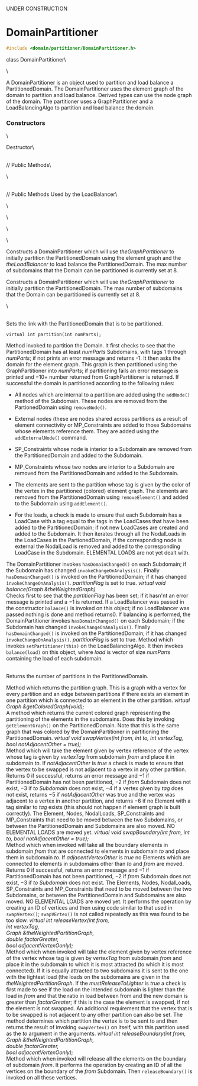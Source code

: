 UNDER CONSTRUCTION


# DomainPartitioner 

```cpp
#include <domain/partitioner/DomainPartitioner.h>
```

class DomainPartitioner\

\

A DomainPartitioner is an object used to partition and load balance a
PartitionedDomain. The DomainPartitioner uses the element graph of the
domain to partition and load balance. Derived types can use the node
graph of the domain. The partitioner uses a GraphPartitioner and a
LoadBalancingAlgo to partition and load balance the domain.

### Constructors

\

Destructor\

\
// Public Methods\

\

\
// Public Methods Used by the LoadBalancer\

\

\

\

\

Constructs a DomainPartitioner which will use *theGraphPartitioner* to
initially partition the PartitionedDomain using the element graph and
the *theLoadBalancer* to load balance the PartitionedDomain. The max
number of subdomains that the Domain can be partitioned is currently set
at 8.

Constructs a DomainPartitioner which will use *theGraphPartitioner* to
initially partition the PartitionedDomain. The max number of subdomains
that the Domain can be partitioned is currently set at 8.

\

\
Sets the link with the PartitionedDomain that is to be partitioned.

```{.cpp}
virtual int partition(int numParts);
```

Method invoked to partition the Domain. It first checks to see that the
PartitionedDomain has at least *numParts* Subdomains, with tags 1
through *numParts*; if not prints an error message and returns -1. It
then asks the domain for the element graph. This graph is then
partitioned using the GraphPartitioner into *numParts*; if partitioning
fails an error message is printed and $-10 +$ number returned from
GraphPartitioner is returned. If successful the domain is partitioned
according to the following rules:

-   All nodes which are internal to a partition are added using the
    `addNode()` method of the Subdomain. These nodes are removed from
    the PartionedDomain using `removeNode()`.

-   External nodes (these are nodes shared across partitions as a result
    of element connectivity or MP_Constraints are added to those
    Subdomains whose elements reference them. They are added using the
    `addExternalNode()` command.

-   SP_Constraints whose node is interior to a Subdomain are removed
    from the PartitionedDomain and added to the Subdomain.

-   MP_Constraints whose two nodes are interior to a Subdomain are
    removed from the PartitionedDomain and added to the Subdomain.

-   The elements are sent to the partition whose tag is given by the
    color of the vertex in the partitioned (colored) element graph. The
    elements are removed from the PartitionedDomain using
    `removeElement()` and added to the Subdomain using `addElement()`.

-   For the loads, a check is made to ensure that each Subdomain has a
    LoadCase with a tag equal to the tags in the LoadCases that have
    been added to the PartitionedDomain; if not new LoadCases are
    created and added to the Subdomain. It then iterates through all the
    NodalLoads in the LoadCases in the PartionedDomain, if the
    corresponding node is external the NodalLoad is removed and added to
    the corresponding LoadCase in the Subdomain. ELEMENTAL LOADS are not
    yet dealt with.

The DomainPartitioner invokes `hasDomainChanged()` on each Subdomain; if
the Subdomain has changed `invokeChangeOnAnalysis()`. Finally
`hasDomainChanged()` is invoked on the PartitionedDomain; if it has
changed `invokeChangeOnAnalysis()`. *partitionFlag* is set to true.
*virtual void balance(Graph &theWeightedGraph)*\
Checks first to see that the *partitionFlag* has been set; if it hasn'nt
an error message is printed and a $-1$ is returned. If a LoadBalancer
was passed in the constructor `balance()` is invoked on this object; if
no LoadBalancer was passed nothing is done and method returns$0$. If
balancing is performed, the DomainPartitioner invokes
`hasDomainChanged()` on each Subdomain; if the Subdomain has changed
`invokeChangeOnAnalysis()`. Finally `hasDomainChanged()` is invoked on
the PartitionedDomain; if it has changed `invokeChangeOnAnalysis()`.
*partitionFlag* is set to true.
Method which invokes `setPartitioner(this)` on the LoadBalancingAlgo. It
then invokes `balance(load)` on this object, where *load* is vector of
size *numParts* containing the load of each subdomain.

\
Returns the number of partitions in the PartitionedDomain.

Method which returns the partition graph. This is a graph with a vertex
for every partition and an edge between partitions if there exists an
element in one partition which is connected to an element in the other
partition.
*virtual Graph &getColoredGraph(void);* \
A method which returns the current colored graph representing the
partitioning of the elements in the subdomains. Does this by invoking
`getElementGraph()` on the PartitionedDomain. Note that this is the same
graph that was colored by the DomainPartitioner in partitioning the
PartitionedDomain.
*virtual void swapVertex(int from, int to, int vertexTag, bool
notAdjacentOther = true);* \
Method which will take the element given by vertex reference of the
vertex whose tag is given by *vertexTag* from subdomain *from* and place
it in subdomain *to*. If *notAdjacentOther* is *true* a check is made to
ensure that the vertex to be swapped is not adjacent to a vertex in any
other partition. Returns $0$ if successful, returns an error message and
$-1$ if PartitionedDomain has not been partitioned, $-2$ if *from*
Subdomain does not exist, $-3$ if *to Subdomain* does not exist, $-4$ if
a vertex given by *tag* does not exist, returns $-5$ if
*notAdjacentOther* was true and the vertex was adjacent to a vertex in
another partition, and returns $-6$ if no Element with a tag similar to
*tag* exists (this should not happen if element graph is built
correctly).
The Element, Nodes, NodalLoads, SP_Constraints and MP_Constraints that
need to be moved between the two Subdomains, or between the
PartitionedDomain and Subdomains are also moved. NO ELEMENTAL LOADS are
moved yet.
*virtual void swapBoundary(int from, int to, bool notAdjacentOther =
true);* \
Method which when invoked will take all the boundary elements in
subdomain *from* that are connected to elements in subdomain *to* and
place them in subdomain *to*. If *adjacentVertexOther* is *true* no
Elements which are connected to elements in subdomains other than *to*
and *from* are moved. Returns $0$ if successful, returns an error
message and $-1$ if PartitionedDomain has not been partitioned, $-2$ if
*from* Subdomain does not exist, $-3$ if *to Subdomain* does not exist.
The Elements, Nodes, NodalLoads, SP_Constraints and MP_Constraints that
need to be moved between the two Subdomains, or between the
PartitionedDomain and Subdomains are also moved. NO ELEMENTAL LOADS are
moved yet. It performs the operation by creating an ID of vertices and
then using code similar to that used in `swapVertex()`; `swapVErtex()`
is not called repeatedly as this was found to be too slow.
*virtual int releaseVertex(int from,\
int vertexTag,\
Graph &theWeightedPartitionGraph,\
double factorGreater,\
bool adjacentVertexOonly);* \
Method which when invoked will take the element given by vertex
reference of the vertex whose tag is given by *vertexTag* from subdomain
*from* and place it in the subdomain to which it is most attracted (to
which it is most connected). If it is equally attracted to two
subdomains it is sent to the one with the lightest load (the loads on
the subdomains are given in the *theWeightedPartitionGraph*. If the
*mustReleaseToLighter* is *true* a check is first made to see if the
load on the intended subdomain is lighter than the load in *from* and
that the ratio in load between from and the new domain is greater than
*factorGreater*; if this is the case the element is swapped, if not the
element is not swapped. An additional requirement that the vertex that
is to be swapped is not adjacent to any other partition can also be
set.
The method determines which partition the vertex is to be sent to and
then returns the result of invoking `swapVertex()` on itself, with this
partition used as the *to* argument in the arguments.
*virtual int releaseBoundary(int from,\
Graph &theWeightedPartitionGraph,\
double factorGreater,\
bool adjacentVertexOonly);* \
Method which when invoked will release all the elements on the boundary
of subdomain *from*. It performs the operation by creating an ID of all
the vertices on the boundary of the *from* Subdomain. Then
`releaseBoundary()` is invoked on all these vertices.
